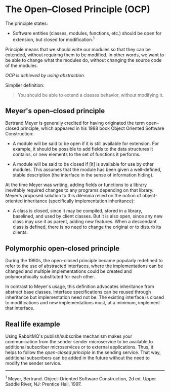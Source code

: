 # The Open–Closed Principle (OCP)

The principle states:

- Software entities (classes, modules, functions, etc.) should be open for extension, but closed for modification.<sup>1</sup>

Principle means that we should write our modules so that they can be extended, without requiring them to be modified. In other words, we want to be able to change what the modules do, without changing the source code of the modules.

*OCP is achieved by using abstraction.*

Simplier definition:

> You should be able to extend a classes behavior, without modifying it.

## Meyer's open–closed principle

Bertrand Meyer is generally credited for having originated the term open–closed principle, which appeared in his 1988 book Object Oriented Software Construction:

- A module will be said to be open if it is still available for extension. For example, it should be possible to add fields to the data structures it contains, or new elements to the set of functions it performs.

- A module will be said to be closed if [it] is available for use by other modules. This assumes that the module has been given a well-defined, stable description (the interface in the sense of information hiding).

At the time Meyer was writing, adding fields or functions to a library inevitably required changes to any programs depending on that library. Meyer's proposed solution to this dilemma relied on the notion of object-oriented inheritance (specifically implementation inheritance):

- A class is closed, since it may be compiled, stored in a library, baselined, and used by client classes. But it is also open, since any new class may use it as parent, adding new features. When a descendant class is defined, there is no need to change the original or to disturb its clients.

## Polymorphic open–closed principle

During the 1990s, the open–closed principle became popularly redefined to refer to the use of abstracted interfaces, where the implementations can be changed and multiple implementations could be created and polymorphically substituted for each other.

In contrast to Meyer's usage, this definition advocates inheritance from abstract base classes. Interface specifications can be reused through inheritance but implementation need not be. The existing interface is closed to modifications and new implementations must, at a minimum, implement that interface.

## Real life example

Using RabbitMQ's publish/subscribe mechanism makes your communication from the sender sender microservice to be available to additional subscriber microservices or to external applications. Thus, it helps to follow the *open-closed principle* in the sending service. That way, additional subscribers can be added in the future without the need to modify the sender service.

<hr>

<sup>1</sup> Meyer, Bertrand. Object-Oriented Software Construction, 2d ed. Upper Saddle River, NJ: Prentice Hall, 1997.
